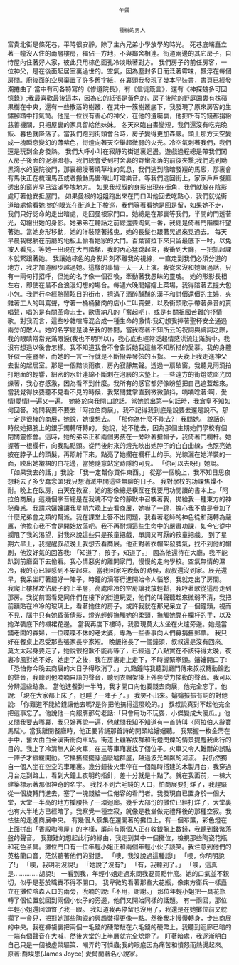 
    	
									   
									   午餐
									   
									   
									   種樹的男人
									   
									







富貴北街是條死巷，平時很安靜，除了主內兄弟小學放學的時光。
死巷底端矗立著一幢沒人住的兩層樓房，獨佔一方地，不與鄰舍相連。街道兩邊的其它房子，自恃屋內住著好人家，彼此只用棕色面孔冷淡瞅著對方。
我們房子的前任房客，一位神父，是在後面起居室裏過世的。空氣，因為塵封多日而泛著霉味，飄浮在每個房間。廚後面的空房棄置了許多舊字紙，在裏頭我發現了幾本平裝書，書頁已經發潮捲曲了:當中有司各特寫的《修道院長》，有《信徒箴言》，還有《神探魏多可回憶錄》;我最喜歡最後這本，因為它的紙張是黃色的。房子後院的野庭園裏有株蘋果樹在中央，還有一些散落的樹叢，在其中一簇樹叢底下，我發現了原來房客的生鏽腳踏中打氣筒。他是一位很有善心的神父，在他的遺囑裏，他把所有的錢都捐給慈善機關，只把屋裏的家具留給他妹妹。
冬天來臨白晝變短，我們還沒有吃完晚飯、暮色就降落了。當我們跑到街頭會合時，房子變得更加森嚴。頭上那方天空變成一塊瞬息變幻的薄紫色，街燈向著天空舉起微弱的火光。冷空氣刺著我們，我們還是玩到全身發熱。
我們大呼小叫在寂靜的街道裏迴盪。遊戲過程總是帶我們闖入房子後面的泥濘暗巷，我們總會受到村舍裏的野蠻部落的前後夾擊;我們逃到黝黑滴水的庭院後門，那裏總漫著燒草堆的氣息，我們逃到陰暗發羶的馬廄，那裏會有馬伕正在梳理馬匹或者搬動馬轡傳出叮噹樂音。等我們逃回街上，家家戶戶餐廳透出的窗光早已溢滿整塊地方。
如果我叔叔的身影出現在街角，我們就躲在陰影處盯著他安抵屋門。
如果曼根的姐姐跑出來在門口叫他回去吃點心，我們就從街道暗處偷看她:她的眼光在街道上下梭巡，我們等著看她是回是留，如果她不走，我們只好認命的走出暗處，走回曼根家門口。她總是在那裏等我們，半開的門透著光，勾繪出她的身影。她弟弟在聽話之前總還要淘氣一番，我總是倚著門階欄杆望著她。當她身形移動，她的洋裝隨著搖曳，她的長髮也跟著晃過來晃過去。
每天早晨我總躺在前廳的地板上偷看她家的大門。百葉窗拉下來只留最底下一吋，以免被人看見。等她一出現在大門階梯，我的內心猛跳起來，我衝到大廳，一把抓起課本就緊跟著她。
我讓她棕色的身影片刻不離我的視線，一直走到我們必須分道的地方，我才加道腳步越過她。這樣的事情一天一天上演。我從來沒和她說過話，只有一兩句打招呼，但她的名字像一個召喚，牽動著我愚昧的靈魂。
她的形影長相左右，即使在最不合浪漫幻想的場合。每週六晚間嬸嬸上菜場，我得陪著去提大包小包。我們行李經熱鬧眩目的街市，擠滿了酒醉醺醺的漢子和討價還價的主婦，夾雜著工人的叫罵聲，守著一桶桶豬肉的店小二叫賣聲，以及街頭歌手帶著鼻音的賣唱聲，唱的是有關革命志士，歐唐納凡的「奮起吧」，或是有關祖國苦難的抒情歌。對我而言，這些吵雜喧嘩混合成一種生命的激情:我幻想我捧著聖杯安全通過兩旁的敵人。她的名字總是湧至我的唇間，當我唸著不知所云的祝詞與禱詞之際，我的眼睛常常充滿眼淚(我也不明所以)，我心底也經常泛起情感洪流注滿胸中。我沒有想過以後會怎樣。我不知道我會不會告訴她我這些不知所措的愛慕。我的身體好似一座豎琴，而她的一言一行就是不斷撥弄琴弦的玉指。
一天晚上我走進神父去世的起居室。那是一個黯淡雨夜，房內寂靜無聲。透過一扇破窗，我聽見雨滴拍打地面的輕響，細密的水針連綿不斷刺在泡脹的床墊上。一些遠方的街燈或窗光閃爍著，我心存感激，因為看不到什麼。我所有的感官都好像盼望把自己遮蓋起來。當我覺得快要聽不見看不見的時候，我緊閤雙掌直到微微顫抖，喃喃唸著:啊，愛情!愛情!一遍又一遍。
她終於向我開口說話。當她說出第一句話時，我倉皇不知如何回答。她問我要不要去「阿拉伯商展」。我不記得我到底是說要去還是說不。那一定是很棒的商展，她說，她很想去。
「那你為什麼不能去?」我問她。
說話的時候她把腕上的銀手鐲轉呀轉的。
她說，她不能去，因為那個生期她們學校有個閉關靈修會。這時，她的弟弟正和兩個男孩在一旁吵著搶帽子，我倚著門欄杆。她握著一根欄杆，向我點點頭。從門後射來的燈光映出她脖子的白白曲線，也照亮她披在脖子上的頭髮，再照射下來，點亮了她擱在欄杆上的手。光線灑在她洋裝的一面，映出她襯裙的白花邊，當她隨意站定時隱約可見。
「你可以去呀!」她說。
「如果我去的話，」我說:
「我一定幫你買件東西。」
從那一個晚上，我不知日思夜想耗去了多少蠢念頭!我只想消滅中間這些無聊的日子。
我對學校的功課焦燥不耐。晚上在臥房，白天在教室，她的影像總是橫亙在我要用功閱讀的書本上。「阿拉伯商展」這幾個字音總是在我魂不守舍的靜默中召喚著我，拋給我一種東方的神秘蠱惑。我請求嬸嬸讓我星期六晚上去看商展，她嚇了一跳，擔心我不會是參加了什麼兄弟會之類的幫派。我在課堂上答不出問題，我看著老師的神色從和藹轉為嚴厲，他擔心我不會是開始放蕩吧。我不再耐煩這些生命中的嚴肅功課，如今它從中攔阻了我的渴望，對我來說這些只是孩童把戲，單調又可厭的孩童把戲。
到了星期六早上，我提醒叔叔晚上我想去看商展。他正對著衣帽架發脾氣，找不到他的帽刷，他沒好氣的回答我:
「知道了，孩子，知道了。」
因為他還待在大廳，我不能趴到前廳窗下去偷看。我心情惡劣的離開家門，慢慢的走向學校。空氣無情的濕冷，我的心已經感到不安起來。
當我回家吃晚飯的時候，叔叔還沒到家。辰光還早，我呆坐盯著鐘好一陣子，時鐘的滴答行進開始令人惱怒，我就走出了房間。
我爬上樓梯攻佔房子的上半層，高處陰冷的空房讓我放輕鬆，我哼著歌從這房走到那房。我從前窗看見同伴們在樓下的街道玩耍，他們的叫聲聽起來微弱不清，我把前額貼在冷冷的玻璃上，看著她住的房子。或許我就在那兒呆立了一個鐘頭，視而不見，腦中只有她昏黃倩影，燈光輕輕撫觸她的柔頸，撫觸她靠在欄杆的手，以及她洋裝底下的襯裙花邊。
當我再度下樓時，我發現莫太太坐在火爐旁邊。她是當舖老闆的寡婦，一位喋喋不休的老太婆，專為一些善事向人們募捐舊郵票。
我只好在餐桌上忍受那些張家長李家短。
晚飯拖長了一個鐘頭，叔叔還是沒有回來。莫太太起身要走了，她說很抱歉不能再等了，已經過了八點實在不該待得太晚，夜裏冷風對她不好。她走了之後，我在房裏走上走下，不時握緊拳頭。嬸嬸開口了:
「恐怕你今晚去商展的大日子得取消了。」
九點鐘時我聽到廳門傳來叔叔轉動鑰匙的聲音，我聽到他喃喃自語的聲音，聽到衣帽架掛上外套受力搖動的聲音。我可以分辨這些跡象。
當他進餐到一半時，我才開口向他要錢去商展，他完全忘了。他說:
「現在大家都上床了，也睡了一陣子了。」
我笑不出來。嬸嬸振振有詞的對他說:
「你難道不能給錢讓他去嗎?是你把他搞得這麼晚的。」
叔叔說真對不起他完全把這事忘了。他說他一向服膺那句老話:「只會用功不玩耍，小傑變成大傻瓜。」他又問我要去哪裏，我只好再說一遍，他就問我知不知道有一首詩叫〈阿拉伯人辭寶馬賦〉。當我離開餐廳時，他正要背誦那首詩的開頭給嬸嬸聽。
我緊握一枚金幣在手中，奮大由白金漢街衝向車站。街道上顧客成群和街燈閃爍的情景提醒我此行的目的。我上了冷清無人的火車，在三等車廂裏找了個位子。火車又令人難耐的誤點一陣子才緩緩開動。它搖搖擺擺穿過廢墟群屋，越過波光粼粼的河流。
我仍然獨自一個人坐在空空的車廂裏。幾分鐘後火車停在一個臨時搭建的木製月台，我穿過月台走到路上，看到大鐘上夜明的指針，差十分就是十點了。就在我面前，一棟大建築標示著那個神奇的名字。
我找不到六毛錢的入口，怕商展要打烊了，我趕緊從一個旋轉門進去，塞了一塊錢給一位倦容的看門者。我發現自已置身於一個大堂，大堂一半高的地方攔腰搭了一環迴廊。幾乎大部份的攤位已經打烊了，大堂裏也有大半地方已經暗了。我察覺一種空寂，就像是教堂做完禮拜後的那種空寂。我怯怯的走進商展中央。
有幾個人簇集在還開著的攤位上。有一個布簾，彩色燈在上面拼出「香殿咖啡屋」的字樣，簾前有兩個人正在收銀盤上數錢，我聽到錢幣落盤的聲音。
我艱難的想起此行的緣由，我走到其中一個攤位，檢視那些陶瓷花瓶和花色茶具。攤位門口有一位年輕小姐正和兩個年輕小伙子談笑。我注意到他們的英格蘭口音，茫然聽著他們的對話。
「噢，我沒說過這種話!」
「噢，你明明說了!」
「噢，我明明沒說!」
「她說了沒有?」
「有，我聽到了。」
「噢，這真是…………..胡說!」
一看到我，年輕小姐走過來問我要買點什麼。她的口氣並不親切，似乎是基於職責不得不開口。
我卑微的看著那些大花瓶，像東方衛兵一樣矗立在攤位陰森入口的兩旁，吮喃的說:「不用，謝謝。」
那位年輕小姐把一具花瓶轉了個位置就回到兩個小伙子的旁邊，他們又開始同樣的話題。
有一兩回，那位年輕小姐還回頭瞥了我一眼。
我知道我再停留也沒用了，我還是在她攤位前又躭擱了一會兒，把對她那些陶瓷的興趣裝得更像一點。然後我才慢慢轉身，步出商展的中央。我在褲袋裏把兩個一毛錢的硬幣敲在六毛錢的硬幣上。我聽到迴廊已暗的一端有個聲音在大喊，然後大堂的上半層就完全熄燈了。
盯著暗處，我逐漸明白自己只是一個被虛榮驅策、嘲弄的可憐蟲;我的眼底因為痛苦和憤怒而熱燙起來。
原著:喬埃思(James Joyce) 愛爾蘭著名小說家。
 
 
 









    